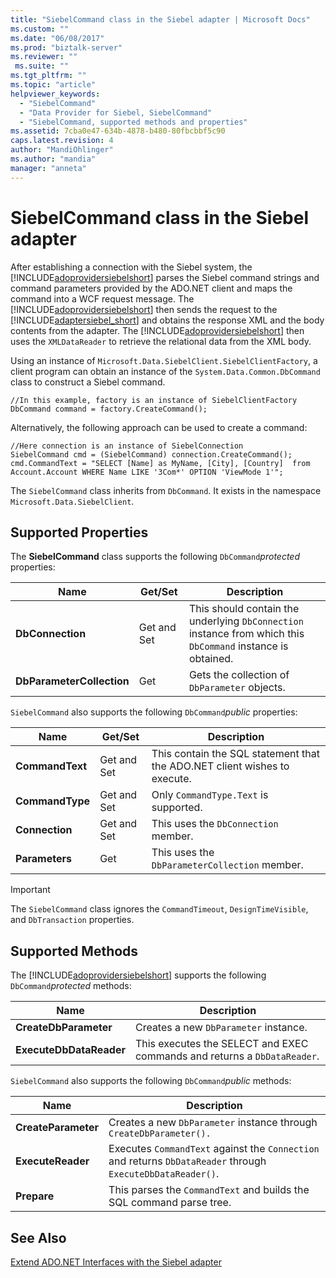 ```yaml
---
title: "SiebelCommand class in the Siebel adapter | Microsoft Docs"
ms.custom: ""
ms.date: "06/08/2017"
ms.prod: "biztalk-server"
ms.reviewer: ""
 ms.suite: ""
ms.tgt_pltfrm: ""
ms.topic: "article"
helpviewer_keywords: 
  - "SiebelCommand"
  - "Data Provider for Siebel, SiebelCommand"
  - "SiebelCommand, supported methods and properties"
ms.assetid: 7cba0e47-634b-4878-b480-80fbcbbf5c90
caps.latest.revision: 4
author: "MandiOhlinger"
ms.author: "mandia"
manager: "anneta"
---
```

# SiebelCommand class in the Siebel adapter
After establishing a connection with the Siebel system, the [!INCLUDE[adoprovidersiebelshort](../../includes/adoprovidersiebelshort-md.md)] parses the Siebel command strings and command parameters provided by the ADO.NET client and maps the command into a WCF request message. The [!INCLUDE[adoprovidersiebelshort](../../includes/adoprovidersiebelshort-md.md)] then sends the request to the [!INCLUDE[adaptersiebel_short](../../includes/adaptersiebel-short-md.md)] and obtains the response XML and the body contents from the adapter. The [!INCLUDE[adoprovidersiebelshort](../../includes/adoprovidersiebelshort-md.md)] then uses the `XMLDataReader` to retrieve the relational data from the XML body.  
  
 Using an instance of `Microsoft.Data.SiebelClient.SiebelClientFactory`, a client program can obtain an instance of the `System.Data.Common.DbCommand` class to construct a Siebel command.  
  
```  
//In this example, factory is an instance of SiebelClientFactory  
DbCommand command = factory.CreateCommand();  
```  
  
 Alternatively, the following approach can be used to create a command:  
  
```  
//Here connection is an instance of SiebelConnection  
SiebelCommand cmd = (SiebelCommand) connection.CreateCommand();  
cmd.CommandText = "SELECT [Name] as MyName, [City], [Country]  from Account.Account WHERE Name LIKE '3Com*' OPTION 'ViewMode 1'";  
```  
  
 The `SiebelCommand` class inherits from `DbCommand`.  It exists in the namespace `Microsoft.Data.SiebelClient`.  
  
## Supported Properties  
 The **SiebelCommand** class supports the following `DbCommand`*protected* properties:  
  
|Name|Get/Set|Description|  
|----------|--------------|-----------------|  
|**DbConnection**|Get and Set|This should contain the underlying `DbConnection` instance from which this `DbCommand` instance is obtained.|  
|**DbParameterCollection**|Get|Gets the collection of `DbParameter` objects.|  
  
 `SiebelCommand` also supports the following `DbCommand`*public* properties:  
  
|Name|Get/Set|Description|  
|----------|--------------|-----------------|  
|**CommandText**|Get and Set|This contain the SQL statement that the ADO.NET client wishes to execute.|  
|**CommandType**|Get and Set|Only `CommandType.Text` is supported.|  
|**Connection**|Get and Set|This uses the `DbConnection` member.|  
|**Parameters**|Get|This uses the `DbParameterCollection` member.|  
  
> [!IMPORTANT]
>  The `SiebelCommand` class ignores the `CommandTimeout`, `DesignTimeVisible`, and `DbTransaction` properties.  
  
## Supported Methods  
 The [!INCLUDE[adoprovidersiebelshort](../../includes/adoprovidersiebelshort-md.md)] supports the following `DbCommand`*protected* methods:  
  
|Name|Description|  
|----------|-----------------|  
|**CreateDbParameter**|Creates a new `DbParameter` instance.|  
|**ExecuteDbDataReader**|This executes the SELECT and EXEC commands and returns a `DbDataReader`.|  
  
 `SiebelCommand` also supports the following `DbCommand`*public* methods:  
  
|Name|Description|  
|----------|-----------------|  
|**CreateParameter**|Creates a new `DbParameter` instance through `CreateDbParameter().`|  
|**ExecuteReader**|Executes `CommandText` against the `Connection` and returns `DbDataReader` through `ExecuteDbDataReader()`.|  
|**Prepare**|This parses the `CommandText` and builds the SQL command parse tree.|  
  
## See Also  
 [Extend ADO.NET Interfaces with the Siebel adapter](../../adapters-and-accelerators/adapter-siebel/extend-ado-net-interfaces-with-the-siebel-adapter.md)